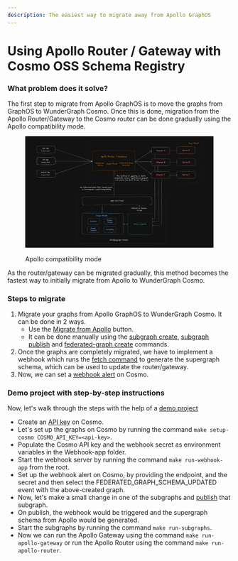 ```yaml
---
description: The easiest way to migrate away from Apollo GraphOS
---
```


# Using Apollo Router / Gateway with Cosmo OSS Schema Registry

### What problem does it solve?

The first step to migrate from Apollo GraphOS is to move the graphs from GraphOS to WunderGraph Cosmo. Once this is done, migration from the Apollo Router/Gateway to the Cosmo router can be done gradually using the Apollo compatibility mode.&#x20;

<figure><img src="../.gitbook/assets/image (108).png" alt=""><figcaption><p>Apollo compatibility mode</p></figcaption></figure>

As the router/gateway can be migrated gradually, this method becomes the fastest way to initially migrate from Apollo to WunderGraph Cosmo.

### Steps to migrate

1. Migrate your graphs from Apollo GraphOS to WunderGraph Cosmo. It can be done in 2 ways.
   * Use the [Migrate from Apollo](../studio/migrate-from-apollo.md) button.
   * It can be done manually using the [subgraph create](../cli/subgraph/create.md), [subgraph publish](../cli/subgraph/publish.md) and [federated-graph create](../cli/federated-graph/create.md) commands.
2. Once the graphs are completely migrated, we have to implement a webhook which runs the [fetch command](../cli/federated-graph/fetch.md) to generate the supergraph schema, which can be used to update the router/gateway.
3. Now, we can set a [webhook alert](../studio/alerts-and-notifications/webhooks.md#how-to-set-up-webhook-notifications) on Cosmo.

### Demo project with step-by-step instructions

Now, let's walk through the steps with the help of a [demo project](https://github.com/wundergraph/apollo-federation-compatibility-demo)

* Create an [API key](../studio/api-keys/) on Cosmo.
* Let's set up the graphs on Cosmo by running the command `make setup-cosmo COSMO_API_KEY=<api-key>`.
* Populate the Cosmo API key and the webhook secret as environment variables in the Webhook-app folder.
* Start the webhook server by running the command `make run-webhook-app` from the root.
* Set up the webhook alert on Cosmo, by providing the endpoint, and the secret and then select the FEDERATED\_GRAPH\_SCHEMA\_UPDATED event with the above-created graph.
* Now, let's make a small change in one of the subgraphs and [publish](../cli/subgraph/publish.md) that subgraph.
* On publish, the webhook would be triggered and the supergraph schema from Apollo would be generated.
* Start the subgraphs by running the command `make run-subgraphs`.
* Now we can run the Apollo Gateway using the command `make run-apollo-gateway` or run the Apollo Router using the command `make run-apollo-router`.
